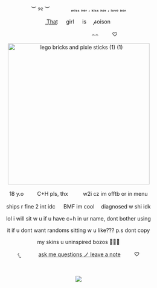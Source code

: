 <p align="center"> ︶ ୨୧ ︶　　　　ₘᵢₛₛ ₕₑᵣ , ₖᵢₛₛ ₕₑᵣ , ₗₒᵥₑ ₕₑᵣ

<p align="center"> T͟h͟a͟t͟ 　  girl 　  is　   𝓅oison


<p align="center">　　　　　   　 　　　   ⌢⌢       　 　♡  　 

 <p align="center">
<img width="375" height="375" alt="lego bricks and pixie sticks (1) (1)" src="https://github.com/user-attachments/assets/c6b607d2-dfd9-4ced-841b-d713418d20b1" />


 <p align="center">
18 y.o   　  　C+H pls, thx  　  　  w2i cz im offtb or in menu

 <p align="center"> ships r fine 2 int idc 　  BMF im cool　   diagnosed w shi idk

 <p align="center"> lol i will sit w u if u have c+h in ur name, dont bother using

 <p align="center"> it if u dont want randoms sitting w u like??? p.s dont copy 

 <p align="center"> my skins u uninspired bozos 🤣🤣🤣 


<p align="center">
𐔌　　　
  <a href="https://knightoftime.atabook.org">ask me questions ノ leave a note</a>
 　　 ♡　　 
 </b><br> 
 
　　　 　　　 　　  <p align="center"> ![](https://komarev.com/ghpvc/?username=luvfawn&label=ℬambi++visits+ꕀ+++&color=B06C65) 
